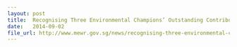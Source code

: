 ```yaml
---
layout: post
title:  Recognising Three Environmental Champions’ Outstanding Contributions - An individual and two education institutions will be receiving the President’s Award for the Environment 2014
date:   2014-09-02
file_url: http://www.mewr.gov.sg/news/recognising-three-environmental-champions-outstanding-contributions---an-individual-and-two-education-institutions-will-be-receiving-the-presidents-award-for-the-environment-2014
---
```

